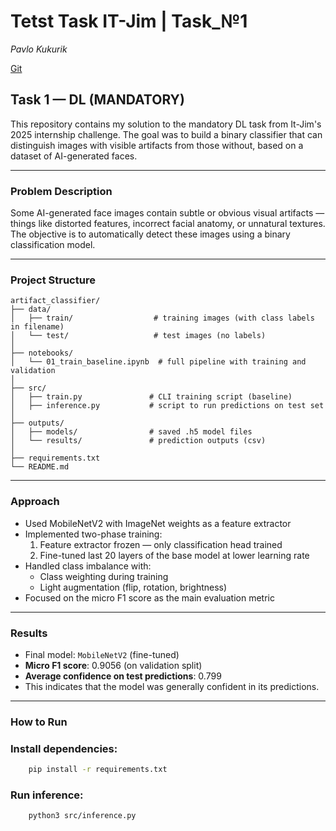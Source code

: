 # Tetst Task IT-Jim | Task_№1

_Pavlo Kukurik_

[Git](https://github.com/PavloKukurik/IT-Jim_TT/tree/master)


## Task 1 — DL (MANDATORY)

This repository contains my solution to the mandatory DL task from It-Jim's 2025 internship challenge. The goal was to build a binary classifier that can distinguish images with visible artifacts from those without, based on a dataset of AI-generated faces.

---

### Problem Description

Some AI-generated face images contain subtle or obvious visual artifacts — things like distorted features, incorrect facial anatomy, or unnatural textures. The objective is to automatically detect these images using a binary classification model.

---

### Project Structure

```
artifact_classifier/
├── data/
│   ├── train/                  # training images (with class labels in filename)
│   └── test/                   # test images (no labels)
│
├── notebooks/
│   └── 01_train_baseline.ipynb  # full pipeline with training and validation
│
├── src/
│   ├── train.py               # CLI training script (baseline)
│   ├── inference.py           # script to run predictions on test set
│
├── outputs/
│   ├── models/                # saved .h5 model files
│   └── results/               # prediction outputs (csv)
│
├── requirements.txt
└── README.md
```

---

### Approach


- Used MobileNetV2 with ImageNet weights as a feature extractor
- Implemented two-phase training:
  1. Feature extractor frozen — only classification head trained
  2. Fine-tuned last 20 layers of the base model at lower learning rate
- Handled class imbalance with:
  - Class weighting during training
  - Light augmentation (flip, rotation, brightness)
- Focused on the micro F1 score as the main evaluation metric

---

### Results

- Final model: `MobileNetV2` (fine-tuned)
- **Micro F1 score**: 0.9056 (on validation split)
- **Average confidence on test predictions**: 0.799
- This indicates that the model was generally confident in its predictions.


---

### How to Run

### Install dependencies:
```bash
    pip install -r requirements.txt
```

### Run inference:
```bash
    python3 src/inference.py
```

